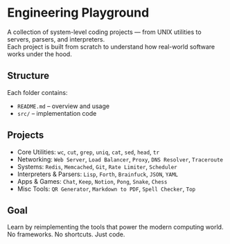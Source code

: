 # Engineering Playground

A collection of system-level coding projects — from UNIX utilities to servers, parsers, and interpreters.  
Each project is built from scratch to understand how real-world software works under the hood.

## Structure
Each folder contains:
- `README.md` – overview and usage
- `src/` – implementation code

## Projects
- Core Utilities: `wc`, `cut`, `grep`, `uniq`, `cat`, `sed`, `head`, `tr`
- Networking: `Web Server`, `Load Balancer`, `Proxy`, `DNS Resolver`, `Traceroute`
- Systems: `Redis`, `Memcached`, `Git`, `Rate Limiter`, `Scheduler`
- Interpreters & Parsers: `Lisp`, `Forth`, `Brainfuck`, `JSON`, `YAML`
- Apps & Games: `Chat`, `Keep`, `Notion`, `Pong`, `Snake`, `Chess`
- Misc Tools: `QR Generator`, `Markdown to PDF`, `Spell Checker`, `Top`

## Goal
Learn by reimplementing the tools that power the modern computing world.  
No frameworks. No shortcuts. Just code.
